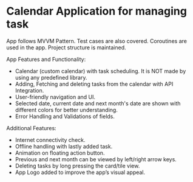 <h1>Calendar Application for managing task</h1>

App follows MVVM Pattern. Test cases are also covered. Coroutines are used in the app. Project structure is maintained.

App Features and Functionality:
- Calendar (custom calendar) with task scheduling. It is NOT made by using any predefined library.
- Adding, Fetching and deleting tasks from the calendar with API Integration.
- User-friendly navigation and UI.
- Selected date, current date and next month's date are shown with different colors for better understanding.
- Error Handling and Validations of fields.

Additional Features:
- Internet connectivity check.
- Offline handling with lastly added task.
- Animation on floating action button.
- Previous and next month can be viewed by left/right arrow keys.
- Deleting tasks by long pressing the card/tile view.
- App Logo added to improve the app’s visual appeal.
